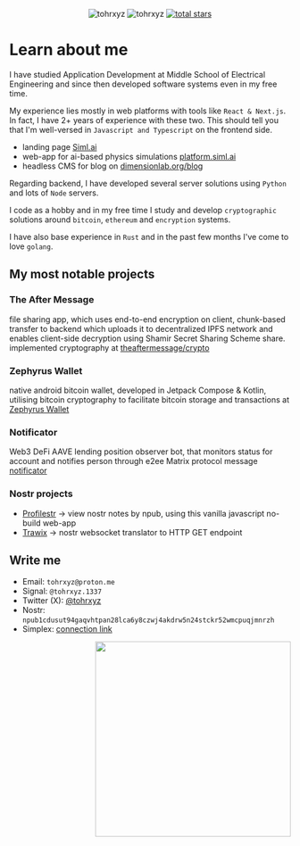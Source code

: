 <p align="center">
  <img src="https://komarev.com/ghpvc/?username=tohrxyz&label=Visitors&color=0e75b6&style=flat" alt="tohrxyz" /> <img src="https://img.shields.io/github/followers/tohrxyz?label=Followers&style=flat&color=0e75b6" alt="tohrxyz"/>
 <a href="https://github.com/tohrxyz?tab=repositories&sort=stargazers">
    <img alt="total stars" title="Total stars on GitHub" src="https://custom-icon-badges.herokuapp.com/badge/dynamic/json?logo=star&color=0e75b6&label=Stars&style=flat&query=%24.stars&url=https://api.github-star-counter.workers.dev/user/tohrxyz"/></a>
  </p>

# Learn about me
I have studied Application Development at Middle School of Electrical Engineering and since then developed software systems even in my free time.

My experience lies mostly in web platforms with tools like `React & Next.js`. In fact, I have 2+ years of experience with these two.
This should tell you that I'm well-versed in `Javascript and Typescript` on the frontend side.
- landing page [Siml.ai](https://siml.ai)
- web-app for ai-based physics simulations [platform.siml.ai](https://platform.siml.ai)
- headless CMS for blog on [dimensionlab.org/blog](https://dimensionlab.org/blog)

Regarding backend, I have developed several server solutions using `Python` and lots of `Node` servers.

I code as a hobby and in my free time I study and develop `cryptographic` solutions around `bitcoin`, `ethereum` and `encryption` systems.

I have also base experience in `Rust` and in the past few months I've come to love `golang`.

## My most notable projects

### The After Message
file sharing app, which uses end-to-end encryption on client, chunk-based transfer to backend which uploads it to decentralized IPFS network and enables client-side decryption using Shamir Secret Sharing Scheme share. implemented cryptography at [theaftermessage/crypto](https://github.com/theaftermessage/crypto)

### Zephyrus Wallet
native android bitcoin wallet, developed in Jetpack Compose & Kotlin, utilising bitcoin cryptography to facilitate bitcoin storage and transactions at [Zephyrus Wallet](https://github.com/tohrxyz/zephyrus-wallet)

### Notificator
Web3 DeFi AAVE lending position observer bot, that monitors status for account and notifies person through e2ee Matrix protocol message [notificator](https://github.com/tohrxyz/notificator)

### Nostr projects
- [Profilestr](https://github.com/tohryxz/profilestr) -> view nostr notes by npub, using this vanilla javascript no-build web-app
- [Trawix](https://github.com/tohrxyz/trawix) -> nostr websocket translator to HTTP GET endpoint

## Write me
- Email: `tohrxyz@proton.me`
- Signal: `@tohrxyz.1337`
- Twitter (X): [@tohrxyz](https://twitter.com/tohrxyz)
- Nostr: `npub1cdusut94gaqvhtpan28lca6y8czwj4akdrw5n24stckr52wmcpuqjmnrzh`
- Simplex: [connection link](https://simplex.chat/contact#/?v=2-7&smp=smp%3A%2F%2FN_McQS3F9TGoh4ER0QstUf55kGnNSd-wXfNPZ7HukcM%3D%40smp19.simplex.im%2FST4q5njqDdxEPg8xM1wemTC6foKBGvpH%23%2F%3Fv%3D1-3%26dh%3DMCowBQYDK2VuAyEAHcTF4L9CRsF1xjb9kTi8YZ1ekbg-AFkzYAHxz9zLUxE%253D%26srv%3Di53bbtoqhlc365k6kxzwdp5w3cdt433s7bwh3y32rcbml2vztiyyz5id.onion)

<img src="https://raw.githubusercontent.com/MicaelliMedeiros/micaellimedeiros/master/image/computer-illustration.png" min-width="380px" max-width="400px" width="350px" align="right"> <br>
<!---
tomashrib/tomashrib is a ✨ special ✨ repository because its `README.md` (this file) appears on your GitHub profile.
You can click the Preview link to take a look at your changes.
--->
